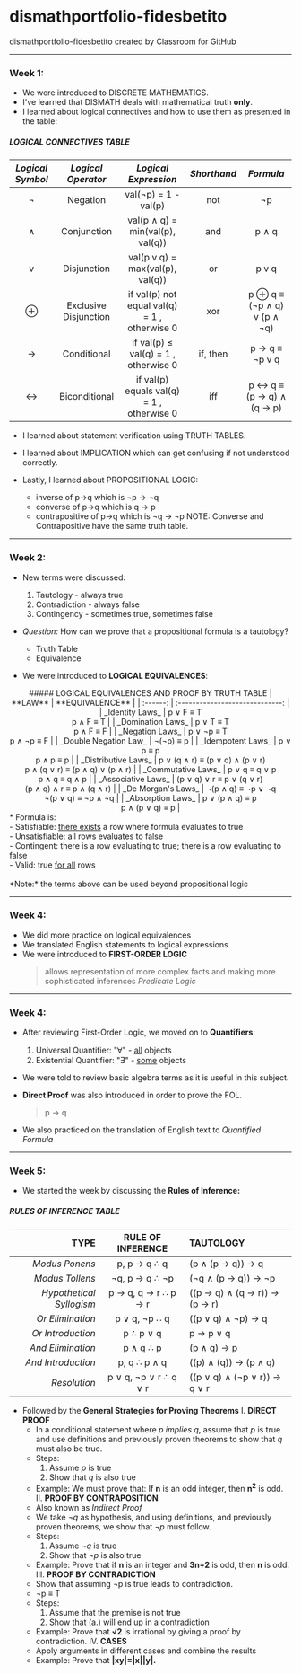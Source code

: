 # dismathportfolio-fidesbetito
dismathportfolio-fidesbetito created by Classroom for GitHub

___

### Week 1:

* We were introduced to DISCRETE MATHEMATICS.
* I've learned that DISMATH deals with mathematical truth **only**.
* I learned about logical connectives and how to use them as presented in the table:

##### LOGICAL CONNECTIVES TABLE
| *Logical Symbol*  |  *Logical Operator* | *Logical Expression* | *Shorthand* | *Formula* | 
| :-----: |:-------:|:--------:| :-------: | :-----: |
| ¬ | Negation | val(¬p) = 1 - val(p) | not | ¬p |
| ∧ | Conjunction | val(p ∧ q) = min(val(p), val(q)) | and | p ∧ q |
| v | Disjunction | val(p v q) = max(val(p), val(q)) | or | p v q |
| ⊕ | Exclusive Disjunction | if val(p)  not equal val(q) = 1 , otherwise  0 | xor |  p ⊕ q  ≡ (¬p ∧ q) v (p ∧ ¬q) |
| → | Conditional | if val(p)  ≤ val(q) = 1 , otherwise  0 | if, then | p → q ≡  ¬p v q |
| ↔ | Biconditional | if val(p) equals val(q) = 1 , otherwise  0 | iff |  p ↔ q ≡ (p → q) ∧ (q → p) |

* I learned about statement verification using TRUTH TABLES.

* I learned about IMPLICATION which can get confusing if not understood correctly.

* Lastly, I learned about PROPOSITIONAL LOGIC:
    - inverse of p→q which is ¬p → ¬q
    - converse of p→q which is q → p
    - contrapositive of p→q which is ¬q → ¬p
        NOTE: Converse and Contrapositive have the same truth table.

___

### Week 2:

* New terms were discussed:
    1. Tautology - always true
    2. Contradiction - always false
    3. Contingency - sometimes true, sometimes false

* *Question:* How can we prove that a propositional formula is a tautology?
    - Truth Table
    - Equivalence
    
* We were introduced to **LOGICAL EQUIVALENCES**:
<center>
##### LOGICAL EQUIVALENCES AND PROOF BY TRUTH TABLE
|  **LAW**  |  **EQUIVALENCE**  |
| :------: | :-----------------------------: |
|  _Identity Laws_  |  p ∨ F ≡ T  <br>  p ∧ F ≡ T  |
|  _Domination Laws_  |  p ∨ T ≡ T  <br>  p ∧ F ≡ F  |
|  _Negation Laws_  |  p ∨ ¬p ≡ T  <br>  p ∧ ¬p ≡ F  |
|  _Double Negation Law_  |  ¬(¬p) ≡ p  |
|  _Idempotent Laws_  |  p ∨ p ≡ p  <br>  p ∧ p ≡ p  |
| _Distributive Laws_  |  p ∨ (q ∧ r) ≡ (p ∨ q) ∧ (p ∨ r)  <br>  p ∧ (q ∨ r) ≡ (p ∧ q) ∨ (p ∧ r)  |
|  _Commutative Laws_  |  p ∨ q ≡ q ∨ p  <br>  p ∧ q ≡ q ∧ p  |
|  _Associative Laws_  |  (p ∨ q) ∨ r ≡ p ∨ (q ∨ r)  <br>  (p ∧ q) ∧ r ≡ p ∧ (q ∧ r)  |
|  _De Morgan's Laws_  |  ¬(p ∧ q) ≡ ¬p ∨ ¬q  <br>  ¬(p ∨ q) ≡ ¬p ∧ ¬q  |
|  _Absorption Laws_  |  p ∨ (p ∧ q) ≡ p  <br>  p ∧ (p ∨ q) ≡ p  |
</center>
* Formula is:</br>
    - Satisfiable: <u>there exists</u> a row where formula evaluates to true</br>
    - Unsatisfiable: all rows evaluates to false</br>
    - Contingent: there is a row evaluating to true; there is a row evaluating to false</br>
    - Valid: true <u>for all</u> rows</br>
        </br>*Note:* the terms above can be used beyond propositional logic 

___

### Week 4:

* We did more practice on logical equivalences
* We translated English statements to logical expressions
* We were introduced to **FIRST-ORDER LOGIC**
    > allows representation of more complex facts and making more sophisticated inferences
   > *Predicate Logic*
    

___

### Week 4:

* After reviewing First-Order Logic, we moved on to **Quantifiers**:</br>
    1. Universal Quantifier: "Ɐ" - <u>all</u> objects</br>
    2. Existential Quantifier: "Ǝ" - <u>some</u> objects

* We were told to review basic algebra terms as it is useful in this subject.

* **Direct Proof** was also introduced in order to prove the FOL.
    > p → q

* We also practiced on the translation of English text to *Quantified Formula*
___

### Week 5:

* We started the week by discussing the **Rules of Inference:**

##### RULES OF INFERENCE TABLE   
|  **TYPE**  |  **RULE OF INFERENCE**  |  **TAUTOLOGY**  |
| -------: | :--------------: | :--------- |
|  _Modus Ponens_  |  p, p → q ∴ q  |  (p ∧ (p → q)) → q  |
|  _Modus Tollens_  |  ¬q, p → q ∴ ¬p |  (¬q ∧ (p → q)) → ¬p  |
|  _Hypothetical Syllogism_  |  p → q, q → r ∴ p → r  |  ((p → q) ∧ (q → r)) → (p → r)  |
|  _Or Elimination_  |  p ∨ q, ¬p ∴ q  |  ((p ∨ q) ∧ ¬p) → q  |
|  _Or Introduction_  |  p ∴ p ∨ q  |  p → p ∨ q  |
|  _And Elimination_  |  p ∧ q ∴ p  |  (p ∧ q) → p  |
|  _And Introduction_  |  p, q ∴ p ∧ q  |  ((p) ∧ (q)) → (p ∧ q)  |
|  _Resolution_  |  p ∨ q, ¬p ∨ r ∴ q ∨ r  |  ((p ∨ q) ∧ (¬p ∨ r)) → q ∨ r  |

* Followed by the **General Strategies for Proving Theorems**
I. **DIRECT PROOF**
    - In a conditional statement where _p implies q_, assume that _p_ is true and use definitions and previously proven theorems to show that _q_ must also be true.
    - Steps:
        1. Assume _p_ is true
        2. Show that _q_ is also true
    - Example: We must prove that: If **n** is an odd integer, then **n<sup>2</sup>** is odd.
II. **PROOF BY CONTRAPOSITION**
    - Also known as _Indirect Proof_
    - We take _¬q_ as hypothesis, and using definitions, and previously proven theorems, we show that _¬p_ must follow.
    - Steps:
        1. Assume _¬q_ is true
        2. Show that  _¬p_ is also true
    - Example: Prove that if **n** is an integer and **3n+2** is odd, then **n** is odd.
III. **PROOF BY CONTRADICTION**
    - Show that assuming ¬p is true leads to contradiction.
    - ¬p ≡ T
    - Steps:
        1. Assume that the premise is not true
        2. Show that (a.) will end up in a contradiction
    - Example: Prove that **√2** is irrational by giving a proof by contradiction.
IV. **CASES**
    - Apply arguments in different cases and combine the results
    - Example: Prove that **|xy|=|x||y|.**
